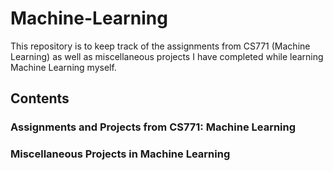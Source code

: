 # Machine-Learning
This repository is to keep track of the assignments from CS771 (Machine Learning) as well as miscellaneous projects I have completed while learning Machine Learning myself. 

## Contents
### Assignments and Projects from CS771: Machine Learning
### Miscellaneous Projects in Machine Learning